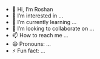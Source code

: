 - 👋 Hi, I’m Roshan
- 👀 I’m interested in ...
- 🌱 I’m currently learning ...
- 💞️ I’m looking to collaborate on ...
- 📫 How to reach me ...
- 😄 Pronouns: ...
- ⚡ Fun fact: ...

<!---
roshanwebtec/roshanwebtec is a ✨ special ✨ repository because its `README.md` (this file) appears on your GitHub profile.
You can click the Preview link to take a look at your changes.
--->
